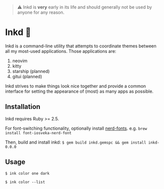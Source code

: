 > :warning: Inkd is **very** early in its life and should generally not be used by anyone for any reason.

# Inkd 🐙

Inkd is a command-line utility that attempts to coordinate themes
between all my most-used applications. Those applications are:

1. neovim
2. kitty
3. starship (planned)
4. gitui (planned)

Inkd strives to make things look nice together and provide a common
interface for setting the appearance of (most) as many apps as possible.

## Installation
Inkd requires Ruby >= 2.5.

For font-switching functionality, optionally install [nerd-fonts](https://github.com/ryanoasis/nerd-fonts).
e.g. `brew install font-iosveka-nerd-font`

Then, build and install inkd:
`$ gem build inkd.gemspc && gem install inkd-0.0.0`

## Usage

`$ ink color one dark`

`$ ink color --list`

